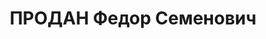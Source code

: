 ---
title: ПРОДАН Федор Семенович
description: "Род. 25.12.1891, Одесская обл., г. Ново-Украинка, украинец, обр.: начальное,\
  \ б/п. Проживал: г. Запорожье, ул. Коммунаров, 56. Зам.директора з-да №29, токарь\
  \ паровозо-ремонт. з-да \n  Арестован Запорож.ГО НКВД 07.08.1937. Обв. по ст. 54-7,\
  \ 8, 11 УК УССР. Приговор: ВК ВС СССР, 29.11.1937 – ВМН с конфискацией имущества.\
  \ Расстрелян 30.11.1937, г.Днепропетровск. \n  Реабилитирован ВК ВС СССР 29.08.1957"
---